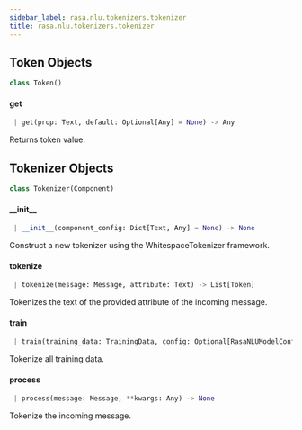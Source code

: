 ```yaml
---
sidebar_label: rasa.nlu.tokenizers.tokenizer
title: rasa.nlu.tokenizers.tokenizer
---
```

## Token Objects

```python
class Token()
```

#### get

```python
 | get(prop: Text, default: Optional[Any] = None) -> Any
```

Returns token value.

## Tokenizer Objects

```python
class Tokenizer(Component)
```

#### \_\_init\_\_

```python
 | __init__(component_config: Dict[Text, Any] = None) -> None
```

Construct a new tokenizer using the WhitespaceTokenizer framework.

#### tokenize

```python
 | tokenize(message: Message, attribute: Text) -> List[Token]
```

Tokenizes the text of the provided attribute of the incoming message.

#### train

```python
 | train(training_data: TrainingData, config: Optional[RasaNLUModelConfig] = None, **kwargs: Any, ,) -> None
```

Tokenize all training data.

#### process

```python
 | process(message: Message, **kwargs: Any) -> None
```

Tokenize the incoming message.

